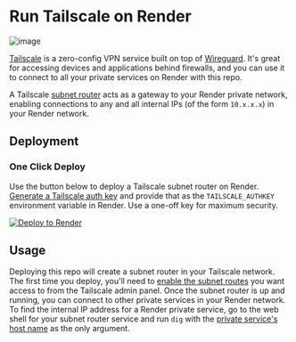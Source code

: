 # Run Tailscale on Render

![image](https://github.com/render-examples/tailscale/assets/168030/2513267e-6503-45c6-b596-3713160ae4ec)

[Tailscale](https://tailscale.com) is a zero-config VPN service built on top of [Wireguard](https://www.wireguard.com/). It's great for accessing devices and applications behind firewalls, and you can use it to connect to all your private services on Render with this repo.

A Tailscale [subnet router](https://tailscale.com/kb/1019/subnets/) acts as a gateway to your Render private network, enabling connections to any and all internal IPs (of the form `10.x.x.x`) in your Render network.

## Deployment

### One Click Deploy

Use the button below to deploy a Tailscale subnet router on Render. [Generate a Tailscale auth key](https://login.tailscale.com/admin/settings/authkeys) and provide that as the `TAILSCALE_AUTHKEY` environment variable in Render. Use a one-off key for maximum security.

<a href="https://render.com/deploy?repo=https://github.com/render-examples/tailscale/tree/main">
  <img src="https://render.com/images/deploy-to-render-button.svg" alt="Deploy to Render">
</a>

## Usage
Deploying this repo will create a subnet router in your Tailscale network. The first time you deploy, you'll need to [enable the subnet routes](https://tailscale.com/kb/1019/subnets/#step-3-enable-subnet-routes-from-the-admin-panel) you want access to from the Tailscale admin panel. Once the subnet router is up and running, you can connect to other private services in your Render network. To find the internal IP address for a Render private service, go to the web shell for your subnet router service and run `dig` with the [private service's host name](https://render.com/docs/private-services#connecting-to-a-private-service) as the only argument.

